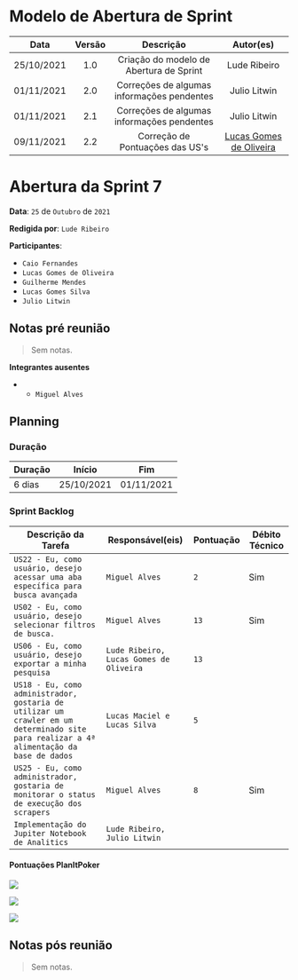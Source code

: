 # Modelo de Abertura de Sprint

|    Data    | Versão |         Descrição         |           Autor(es)           |
| :--------: | :----: | :-----------------------: | :---------------------------: |
| 25/10/2021 |  1.0   | Criação do modelo de Abertura de Sprint | Lude Ribeiro |
| 01/11/2021 |  2.0   | Correções de algumas informações pendentes | Julio Litwin |
| 01/11/2021 |  2.1   | Correções de algumas informações pendentes | Julio Litwin |
| 09/11/2021 |  2.2   | Correção de Pontuações das US's | [Lucas Gomes de Oliveira](http://github.com/LGomees) |

# Abertura da Sprint 7

**Data**: ```25``` de ```Outubro``` de ```2021```

**Redigida por**: ```Lude Ribeiro```

**Participantes**: 
* ```Caio Fernandes```
* ```Lucas Gomes de Oliveira```
* ```Guilherme Mendes```
* ```Lucas Gomes Silva```
* ```Julio Litwin```

## Notas pré reunião

> Sem notas.

**Integrantes ausentes**
* * ```Miguel Alves```

## Planning

### Duração

| Duração |   Início   |     Fim    |
| ------- | ---------- | ---------- |
| 6 dias  | 25/10/2021 | 01/11/2021 |

### Sprint Backlog

| Descrição da Tarefa | Responsável(eis) | Pontuação | Débito Técnico |
| ------------------- | ---------------- | --------- | -------------- |
| ```US22 - Eu, como usuário, desejo acessar uma aba específica para busca avançada``` | ```Miguel Alves``` | ```2``` | Sim |
| ```US02 - Eu, como usuário, desejo selecionar filtros de busca.``` | ```Miguel Alves``` | ```13``` | Sim |
| ```US06 - Eu, como usuário, desejo exportar a minha pesquisa``` | ```Lude Ribeiro, Lucas Gomes de Oliveira``` | ```13``` |  |
| ```US18 - Eu, como administrador, gostaria de utilizar um crawler em um determinado site para realizar a 4ª alimentação da base de dados``` | ```Lucas Maciel e Lucas Silva``` | ```5``` |  |
| ```US25 - Eu, como administrador, gostaria de monitorar o status de execução dos scrapers``` | ```Miguel Alves``` | ```8``` | Sim |
| ```Implementação do Jupiter Notebook de Analitics``` | ```Lude Ribeiro, Julio Litwin``` |  |  |

#### Pontuações PlanItPoker

![](https://i.imgur.com/vK0OtFM.png)

![](https://i.imgur.com/nkYyDcM.png)

![](https://i.imgur.com/1asLIAs.png)


## Notas pós reunião

> Sem notas.
